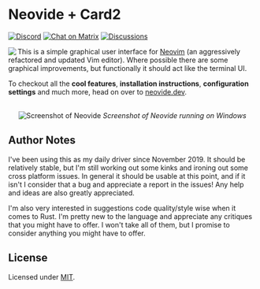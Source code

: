 # Neovide + Card2
[![Discord](https://badgen.net/badge/icon/discord?icon=discord&label)](https://discord.gg/SjFpZdQys6) [![Chat on Matrix](https://matrix.to/img/matrix-badge.svg)](https://matrix.to/#/#neovide_community:gitter.im) [![Discussions](https://img.shields.io/badge/GitHub-Discussions-green?logo=github)](https://github.com/neovide/neovide/discussions)

<img align="left" src="website/docs/assets/neovide-128x128.png">

This is a simple graphical user interface for [Neovim](https://github.com/neovim/neovim) (an
aggressively refactored and updated Vim editor). Where possible there are some graphical
improvements, but functionally it should act like the terminal UI.

To checkout all the **cool features**, **installation instructions**, **configuration settings** and
much more, head on over to [neovide.dev](https://neovide.dev).

<br>

<div align="center">
    <img src="website/docs/assets/BasicScreenCap.png" alt="Screenshot of Neovide">
    <em>Screenshot of Neovide running on Windows</em>
</div>

## Author Notes

I've been using this as my daily driver since November 2019. It should be relatively stable, but I'm
still working out some kinks and ironing out some cross platform issues. In general it should be
usable at this point, and if it isn't I consider that a bug and appreciate a report in the issues!
Any help and ideas are also greatly appreciated.

I'm also very interested in suggestions code quality/style wise when it comes to Rust. I'm pretty
new to the language and appreciate any critiques that you might have to offer. I won't take all of
them, but I promise to consider anything you might have to offer.

## License

Licensed under [MIT](./LICENSE).
